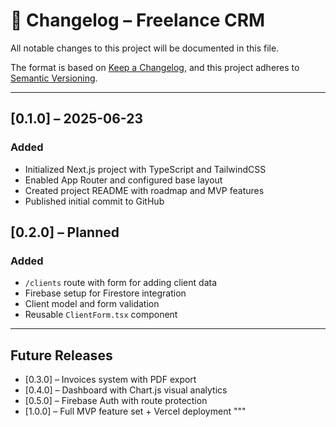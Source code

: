 # 📓 Changelog – Freelance CRM

All notable changes to this project will be documented in this file.

The format is based on [Keep a Changelog](https://keepachangelog.com/en/1.0.0/),
and this project adheres to [Semantic Versioning](https://semver.org/).

---

## [0.1.0] – 2025-06-23
### Added
- Initialized Next.js project with TypeScript and TailwindCSS
- Enabled App Router and configured base layout
- Created project README with roadmap and MVP features
- Published initial commit to GitHub

## [0.2.0] – Planned
### Added
- `/clients` route with form for adding client data
- Firebase setup for Firestore integration
- Client model and form validation
- Reusable `ClientForm.tsx` component

---

## Future Releases
- [0.3.0] – Invoices system with PDF export
- [0.4.0] – Dashboard with Chart.js visual analytics
- [0.5.0] – Firebase Auth with route protection
- [1.0.0] – Full MVP feature set + Vercel deployment
"""